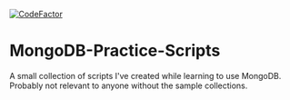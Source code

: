 [![CodeFactor](https://www.codefactor.io/repository/github/skytech6/mongodb-practice-javascripts/badge)](https://www.codefactor.io/repository/github/skytech6/mongodb-practice-javascripts)

# MongoDB-Practice-Scripts
A small collection of scripts I've created while learning to use MongoDB. Probably not relevant to anyone without the sample collections. 
